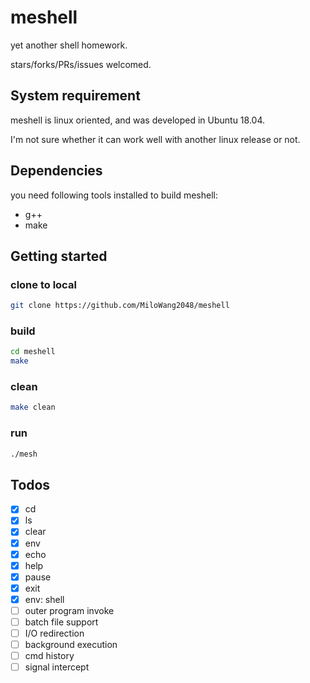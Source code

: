 # meshell

yet another shell homework.

stars/forks/PRs/issues welcomed.

## System requirement

meshell is linux oriented, and was developed in Ubuntu 18.04.

I'm not sure whether it can work well with another linux release or not.

## Dependencies

you need following tools installed to build meshell:

- g++
- make

## Getting started

### clone to local

```sh
git clone https://github.com/MiloWang2048/meshell
```

### build

```sh
cd meshell
make
```

### clean

```sh
make clean
```

### run

```sh
./mesh
```

## Todos

- [x] cd
- [x] ls
- [x] clear
- [x] env
- [x] echo
- [x] help
- [x] pause
- [x] exit
- [x] env: shell
- [ ] outer program invoke
- [ ] batch file support
- [ ] I/O redirection
- [ ] background execution
- [ ] cmd history
- [ ] signal intercept
